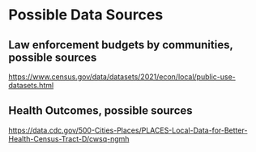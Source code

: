 # Possible Data Sources

## Law enforcement budgets by communities, possible sources

<https://www.census.gov/data/datasets/2021/econ/local/public-use-datasets.html>

## Health Outcomes, possible sources

<https://data.cdc.gov/500-Cities-Places/PLACES-Local-Data-for-Better-Health-Census-Tract-D/cwsq-ngmh>
